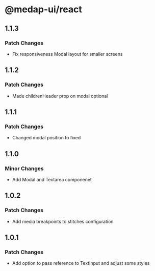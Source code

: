 # @medap-ui/react

## 1.1.3

### Patch Changes

- Fix responsiveness Modal layout for smaller screens

## 1.1.2

### Patch Changes

- Made childrenHeader prop on modal optional

## 1.1.1

### Patch Changes

- Changed modal position to fixed

## 1.1.0

### Minor Changes

- Add Modal and Textarea componenet

## 1.0.2

### Patch Changes

- Add media breakpoints to stitches configuration

## 1.0.1

### Patch Changes

- Add option to pass reference to TextInput and adjust some styles
